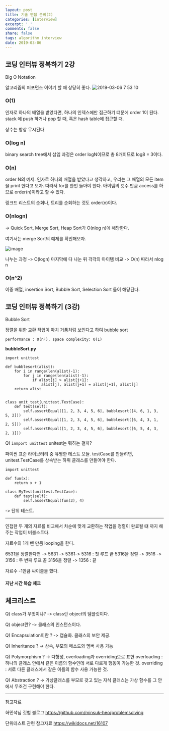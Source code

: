 ```yaml
---
layout: post
title: 기술 면접 준비(2)
categories: [interview]
excerpt: ' '
comments: false
share: false
tags: algorithm interview
date: 2019-03-06
---
```


## 코딩 인터뷰 정복하기 2강

BIg O Notation

알고리즘의 퍼포먼스 이야기 할 때 상당히 좋다.
![2019-03-06 7 53 10](https://user-images.githubusercontent.com/23495876/53876176-8e8e6e00-4049-11e9-9311-633e5bd49f9f.png)

### O(1)

인자로 하나의 배열을 받았다면,
하나의 인덱스에만 접근하기 떄문에 order 1이 된다.
stack 에 push 하거나 pop 할 때, 혹은 hash table에 접근할 때.

상수는 항상 무시된다

### O(log n)

binary search tree에서 삽입 과정은 order logN이므로 총 8개이므로 log8 = 3이다.

### O(n)

order N의 예제.
인자로 하나의 배열을 받았다고 생각하고, 우리는 그 배열의 모든 item을 print 한다고 보자. 따라서 for를 한번 돌아야 한다. 아이템의 갯수 만큼 access를 하므로 order(n)이라고 할 수 있다.

링크드 리스트의 순회나, 트리를 순회하는 것도 order(n)이다.

### O(nlogn)

-> Quick Sort, Merge Sort, Heap Sort가 O(nlog n)에 해당한다.

여기서는 merge Sort의 예제를 확인해보자.

![image](https://user-images.githubusercontent.com/23495876/53876557-66ebd580-404a-11e9-9b9f-7bdcf40ea7f3.png)

나누는 과정 -> O(logn)
마지막에 다 나눈 뒤 각각의 아이템 비교 -> O(n)
따라서 nlog n

### O(n^2)

이중 배열, insertion Sort, Bubble Sort, Selection Sort 들이 해당된다.

## 코딩 인터뷰 정복하기 (3강)

Bubble Sort

정렬을 위한 교환 작업이 마치 거품처럼 보인다고 하여 bubble sort

`performance : O(n²), space complexity: O(1)`

**bubbleSort.py**

```
import unittest

def bubblesort(alist):
    for i in range(len(alist)-1):
        for j in range(len(alist)-1):
            if alist[j] > alist[j+1]:
                alist[j], alist[j+1] = alist[j+1], alist[j]
    return alist


class unit_test(unittest.TestCase):
    def test(self):
        self.assertEqual([1, 2, 3, 4, 5, 6], bubblesort([4, 6, 1, 3, 5, 2]))
        self.assertEqual([1, 2, 3, 4, 5, 6], bubblesort([6, 4, 3, 1, 2, 5]))
        self.assertEqual([1, 2, 3, 4, 5, 6], bubblesort([6, 5, 4, 3, 2, 1]))
```

Q) `inmport unittest`
unitest는 뭐하는 걸까?

파이썬 표준 라이브러리 중 유명한 테스트 모듈.
testCase를 만들려면, unitest.TestCase를 상속받는 하위 클래스를 만들어야 한다.

```
import unittest

def fun(x):
    return x + 1

class MyTest(unittest.TestCase):
    def test(self):
        self.assertEqual(fun(3), 4)
```

-> 단위 테스트.

---

인접한 두 개의 자료를 비교해서 차순에 맞게 교환하는 작업을 정렬이 완료될 떄 까지 해주는 작업이 버블소트다.

자료수의 1개 뺀 만큼 looping을 한다.

6531을 정렬한다면
-> 5631 -> 5361-> 5316 : 첫 루프 끝
5316을 정렬
-> 3516 -> 3156 : 두 번째 루프 끝
3156을 정렬
-> 1356 : 끝

자료수 -1만큼 싸이클을 했다.

#### 지난 시간 복습 체크

## 체크리스트

Q) class가 무엇이냐?
-> class란 object의 템플릿이다.

Q) object란?
-> 클래스의 인스턴스이다.

Q) Encapsulation이란 ?
-> 캡슐화. 클래스의 보안 제공.

Q) Inheritance ?
-> 상속, 부모의 메소드와 멤버 사용 가능

Q) Polymorphism ?
-> 다형성, overloading과 overriding으로 표현
overloading : 하나의 클래스 안에서 같은 이름의 함수인데 서로 다르게 행동이 가능한 것.
overriding : 서로 다른 클래스에서 같은 이름의 함수 사용 가능한 것.

Q) Abstraction ?
-> 가상클래스를 부모로 갖고 있는 자식 클래스는 가상 함수를 그 안에서 무조건 구현해야 한다.

---

참고자료

허민석님 깃헙 블로그
https://github.com/minsuk-heo/problemsolving

단위테스트 관련 참고자료
https://wikidocs.net/16107
